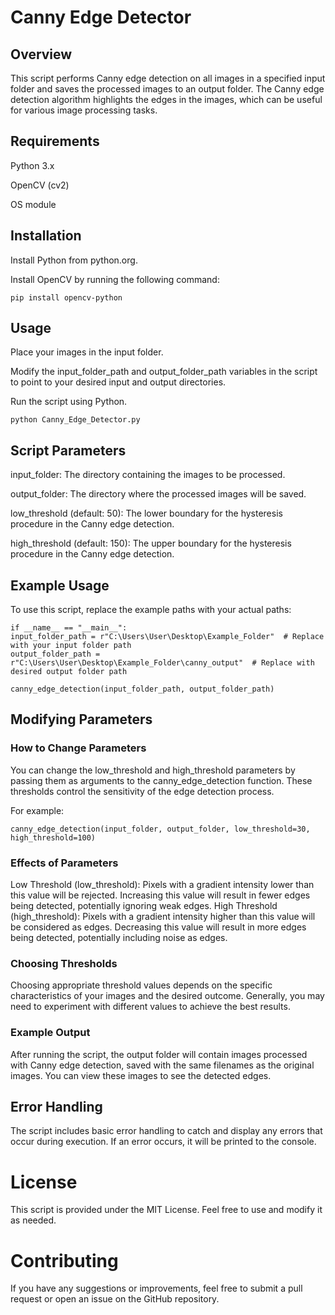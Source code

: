 # Canny Edge Detector

## Overview

This script performs Canny edge detection on all images in a specified input folder and saves the processed images to an output folder. The Canny edge detection algorithm highlights the edges in the images, which can be useful for various image processing tasks.

## Requirements

Python 3.x

OpenCV (cv2)

OS module

## Installation

Install Python from python.org.

Install OpenCV by running the following command:

    pip install opencv-python

## Usage

Place your images in the input folder.

Modify the input_folder_path and output_folder_path variables in the script to point to your desired input and output directories.

Run the script using Python.

    python Canny_Edge_Detector.py

## Script Parameters

input_folder: The directory containing the images to be processed.

output_folder: The directory where the processed images will be saved.

low_threshold (default: 50): The lower boundary for the hysteresis procedure in the Canny edge detection.

high_threshold (default: 150): The upper boundary for the hysteresis procedure in the Canny edge detection.

## Example Usage

To use this script, replace the example paths with your actual paths:

    if __name__ == "__main__":
    input_folder_path = r"C:\Users\User\Desktop\Example_Folder"  # Replace with your input folder path
    output_folder_path = r"C:\Users\User\Desktop\Example_Folder\canny_output"  # Replace with desired output folder path

    canny_edge_detection(input_folder_path, output_folder_path)

## Modifying Parameters

### How to Change Parameters

You can change the low_threshold and high_threshold parameters by passing them as arguments to the canny_edge_detection function. These thresholds control the sensitivity of the edge detection process.

For example:

    canny_edge_detection(input_folder, output_folder, low_threshold=30, high_threshold=100)

### Effects of Parameters

Low Threshold (low_threshold): Pixels with a gradient intensity lower than this value will be rejected. Increasing this value will result in fewer edges being detected, potentially ignoring weak edges.
High Threshold (high_threshold): Pixels with a gradient intensity higher than this value will be considered as edges. Decreasing this value will result in more edges being detected, potentially including noise as edges.

### Choosing Thresholds

Choosing appropriate threshold values depends on the specific characteristics of your images and the desired outcome. Generally, you may need to experiment with different values to achieve the best results.

### Example Output

After running the script, the output folder will contain images processed with Canny edge detection, saved with the same filenames as the original images. You can view these images to see the detected edges.

## Error Handling

The script includes basic error handling to catch and display any errors that occur during execution. If an error occurs, it will be printed to the console.

# License

This script is provided under the MIT License. Feel free to use and modify it as needed.

# Contributing

If you have any suggestions or improvements, feel free to submit a pull request or open an issue on the GitHub repository.
